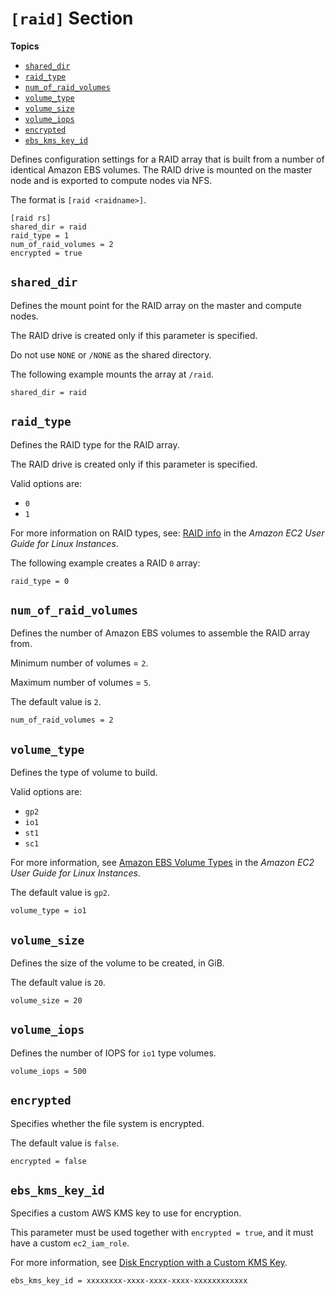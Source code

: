 # `[raid]` Section<a name="raid-section"></a>

**Topics**
+ [`shared_dir`](#id8)
+ [`raid_type`](#raid-type)
+ [`num_of_raid_volumes`](#num-of-raid-volumes)
+ [`volume_type`](#id9)
+ [`volume_size`](#id11)
+ [`volume_iops`](#id12)
+ [`encrypted`](#id13)
+ [`ebs_kms_key_id`](#id14)

Defines configuration settings for a RAID array that is built from a number of identical Amazon EBS volumes\. The RAID drive is mounted on the master node and is exported to compute nodes via NFS\.

The format is `[raid <raidname>]`\.

```
[raid rs]
shared_dir = raid
raid_type = 1
num_of_raid_volumes = 2
encrypted = true
```

## `shared_dir`<a name="id8"></a>

Defines the mount point for the RAID array on the master and compute nodes\.

The RAID drive is created only if this parameter is specified\.

Do not use `NONE` or `/NONE` as the shared directory\.

The following example mounts the array at `/raid`\.

```
shared_dir = raid
```

## `raid_type`<a name="raid-type"></a>

Defines the RAID type for the RAID array\.

The RAID drive is created only if this parameter is specified\.

Valid options are:
+ `0`
+ `1`

For more information on RAID types, see: [RAID info](https://docs.aws.amazon.com/AWSEC2/latest/UserGuide/raid-config.html) in the *Amazon EC2 User Guide for Linux Instances*\.

The following example creates a RAID `0` array:

```
raid_type = 0
```

## `num_of_raid_volumes`<a name="num-of-raid-volumes"></a>

Defines the number of Amazon EBS volumes to assemble the RAID array from\.

Minimum number of volumes = `2`\.

Maximum number of volumes = `5`\.

The default value is `2`\.

```
num_of_raid_volumes = 2
```

## `volume_type`<a name="id9"></a>

Defines the type of volume to build\.

Valid options are:
+ `gp2`
+ `io1`
+ `st1`
+ `sc1`

For more information, see [Amazon EBS Volume Types](https://docs.aws.amazon.com/AWSEC2/latest/UserGuide/EBSVolumeTypes.html) in the *Amazon EC2 User Guide for Linux Instances*\.

The default value is `gp2`\.

```
volume_type = io1
```

## `volume_size`<a name="id11"></a>

Defines the size of the volume to be created, in GiB\.

The default value is `20`\.

```
volume_size = 20
```

## `volume_iops`<a name="id12"></a>

Defines the number of IOPS for `io1` type volumes\.

```
volume_iops = 500
```

## `encrypted`<a name="id13"></a>

Specifies whether the file system is encrypted\.

The default value is `false`\.

```
encrypted = false
```

## `ebs_kms_key_id`<a name="id14"></a>

Specifies a custom AWS KMS key to use for encryption\.

This parameter must be used together with `encrypted = true`, and it must have a custom `ec2_iam_role`\.

For more information, see [Disk Encryption with a Custom KMS Key](tutorials_04_encrypted_kms_fs.md)\.

```
ebs_kms_key_id = xxxxxxxx-xxxx-xxxx-xxxx-xxxxxxxxxxxx
```